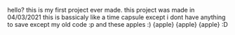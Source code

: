 hello? this is my first project ever made.
this project was made in 04/03/2021
this is bassicaly like a time capsule
except i dont have anything to save except my old code :p 
and these apples :)
{apple} {apple} {apple}
:D
